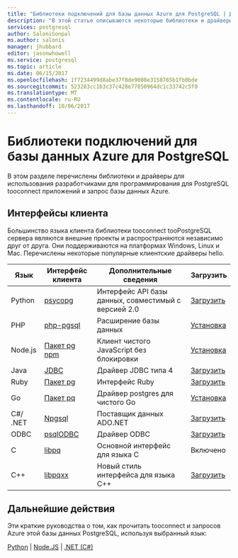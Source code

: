 ```yaml
---
title: "Библиотеки подключений для базы данных Azure для PostgreSQL | Документация Майкрософт"
description: "В этой статье описываются некоторые библиотеки и драйверы, которые разработчики могут использовать при программировании для PostgreSQL tooconnect приложений и запрос базы данных Azure."
services: postgresql
author: SaloniSonpal
ms.author: salonis
manager: jhubbard
editor: jasonwhowell
ms.service: postgresql
ms.topic: article
ms.date: 06/15/2017
ms.openlocfilehash: 1f7234499d8abe37f8de9008e3158765b1fb0bde
ms.sourcegitcommit: 523283cc1b3c37c428e77850964dc1c33742c5f0
ms.translationtype: MT
ms.contentlocale: ru-RU
ms.lasthandoff: 10/06/2017
---
```

# <a name="connection-libraries-for-azure-database-for-postgresql"></a>Библиотеки подключений для базы данных Azure для PostgreSQL
В этом разделе перечислены библиотеки и драйверы для использования разработчиками для программирования для PostgreSQL tooconnect приложений и запрос базы данных Azure.

## <a name="client-interfaces"></a>Интерфейсы клиента
Большинство языка клиента библиотеки tooconnect tooPostgreSQL сервера являются внешние проекты и распространяются независимо друг от друга. Они поддерживаются на платформах Windows, Linux и Mac. Перечислены некоторые популярные клиентские драйверы hello.

| **Язык** | **Интерфейс клиента** | **Дополнительные сведения** | **Загрузить** |
|--------------|----------------------------------------------------------------|-------------------------------------|--------------------------------------------------------------------|
| Python | [psycopg](http://initd.org/psycopg/) | Интерфейс API базы данных, совместимый с версией 2.0 | [Загрузить](http://initd.org/psycopg/download/) |
| PHP | [php-pgsql](https://php.net/manual/en/book.pgsql.php) | Расширение базы данных | [Установка](https://secure.php.net/manual/en/pgsql.installation.php) |
| Node.js | [Пакет pg npm](https://www.npmjs.com/package/pg) | Клиент чистого JavaScript без блокировки | [Установка](https://www.npmjs.com/package/pg) |
| Java | [JDBC](http://jdbc.postgresql.org/) | Драйвер JDBC типа 4 | [Загрузить](https://jdbc.postgresql.org/download.html)  |
| Ruby | [Пакет pg](https://deveiate.org/code/pg/) | Интерфейс Ruby | [Загрузить](https://rubygems.org/downloads/pg-0.20.0.gem) |
| Go | [Пакет pq](https://godoc.org/github.com/lib/pq) | Драйвер postgres для чистого Go | [Установка](https://github.com/lib/pq/blob/master/README.md) |
| C\#/ .NET | [Npgsql](http://www.npgsql.org/) | Поставщик данных ADO.NET | [Загрузить](https://www.microsoft.com/net/) |
| ODBC | [psqlODBC](https://odbc.postgresql.org/) | Драйвер ODBC | [Загрузить](http://www.postgresql.org/ftp/odbc/versions/) |
| C | [libpq](https://www.postgresql.org/docs/9.6/static/libpq.html) | Основной интерфейс для языка C | Включено |
| C++ | [libpqxx](http://pqxx.org/) | Новый стиль интерфейса для языка C++ | [Загрузить](http://pqxx.org/download/software/) |

## <a name="next-steps"></a>Дальнейшие действия
Эти краткие руководства о том, как прочитать tooconnect и запросов Azure этой базы данных PostgreSQL, используя выбранный язык:

[Python](./connect-python.md) | [Node.JS](./connect-nodejs.md) | [.NET (C#)](./connect-csharp.md)
